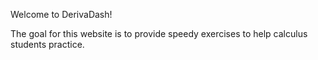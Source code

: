Welcome to DerivaDash!

The goal for this website is to provide speedy exercises to help calculus students practice.